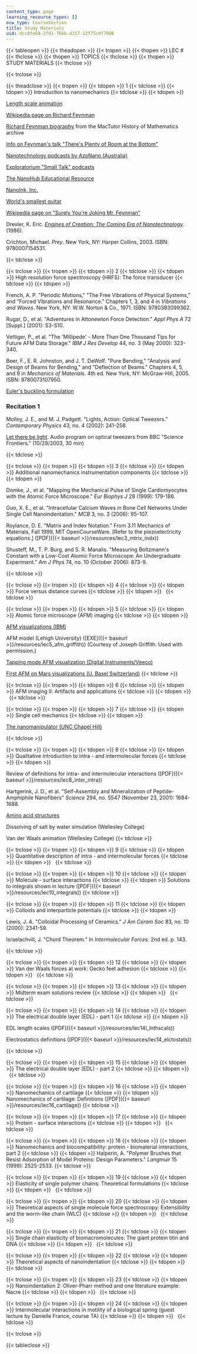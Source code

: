 ```yaml
---
content_type: page
learning_resource_types: []
ocw_type: CourseSection
title: Study Materials
uid: dcc0fe68-2f91-766b-d157-12f75c0f7988
---
```


{{< tableopen >}}
{{< theadopen >}}
{{< tropen >}}
{{< thopen >}}
LEC #
{{< thclose >}}
{{< thopen >}}
TOPICS
{{< thclose >}}
{{< thopen >}}
STUDY MATERIALS
{{< thclose >}}

{{< trclose >}}

{{< theadclose >}}
{{< tropen >}}
{{< tdopen >}}
1
{{< tdclose >}}
{{< tdopen >}}
Introduction to nanomechanics
{{< tdclose >}}
{{< tdopen >}}


[Length scale animation](http://www.cellsalive.com/howbig.htm)

[Wikipedia page on Richard Feynman](http://en.wikipedia.org/wiki/Feynman)

[Richard Feynman biography](http://www-history.mcs.st-andrews.ac.uk/Mathematicians/Feynman.html) from the MacTutor History of Mathematics archive

[Info on Feynman's talk "There's Plenty of Room at the Bottom"](https://web.pa.msu.edu/people/yang/RFeynman_plentySpace.pdf)

[Nanotechnology podcasts by AzoNano (Australia)](https://www.eurekalert.org/pub_releases/2006-09/a-arp092706.php)

[Exploratorium "Small Talk" podcasts](http://www.exploratorium.edu/tv/archive.php?project=4)

[The NanoHub Educational Resource](http://www.nanohub.org/)

[NanoInk, Inc.](http://www.laboratoryequipment.com/company-profiles/nanoink-inc)

[World's smallest guitar](http://www.news.cornell.edu/Chronicle/97/8.14.97/nanoguitar.html)

[Wikipedia page on "Surely You're Joking Mr. Feynman"](https://en.wikipedia.org/wiki/Surely_You're_Joking,_Mr._Feynman!)

Drexler, K. Eric. [_Engines of Creation: The Coming Era of Nanotechnology_](http://www.e-drexler.com/d/06/00/EOC/EOC_Table_of_Contents.html). (1986).

Crichton, Michael. _Prey_. New York, NY: Harper Collins, 2003. ISBN: 9780007154531.


{{< tdclose >}}

{{< trclose >}}
{{< tropen >}}
{{< tdopen >}}
2
{{< tdclose >}}
{{< tdopen >}}
High resolution force spectroscopy (HRFS): The force transducer
{{< tdclose >}}
{{< tdopen >}}


French, A. P. "Periodic Motions," "The Free Vibrations of Physical Systems," and "Forced Vibrations and Resonance." Chapters 1, 3, and 4 in _Vibrations and Waves_. New York, NY: W.W. Norton & Co., 1971. ISBN: 9780393099362.

Rugar, D., et al. "Adventures in Attonewton Force Detection." _Appl Phys A_ 72 \[Suppl.\] (2001): S3-S10.

Vettiger, P., et al. "The 'Millipede' - More Than One Thousand Tips for Future AFM Data Storage." _IBM J Res Develop_ 44, no. 3 (May 2000): 323-340.

Beer, F., E. R. Johnston, and J. T. DeWolf. "Pure Bending," "Analysis and Design of Beams for Bending," and "Deflection of Beams." Chapters 4, 5, and 9 in _Mechanics of Materials_. 4th ed. New York, NY: McGraw-Hill, 2005. ISBN: 9780073107950.

[Euler's buckling formulation](http://www.efunda.com/formulae/solid_mechanics/columns/columns.cfm)

### Recitation 1

Molloy, J. E., and M. J. Padgett. "Lights, Action: Optical Tweezers." _Contemporary Physics_ 43, no. 4 (2002): 241-258.

[Let there be light](http://www.bbc.co.uk/radio4/science/frontiers_20031029.shtml). Audio program on optical tweezers from BBC "Science Frontiers." (10/29/2003, 30 min)


{{< tdclose >}}

{{< trclose >}}
{{< tropen >}}
{{< tdopen >}}
3
{{< tdclose >}}
{{< tdopen >}}
Additional nanomechanics instrumentation components
{{< tdclose >}}
{{< tdopen >}}


Domke, J., et al. "Mapping the Mechanical Pulse of Single Cardiomyocytes with the Atomic Force Microscope." _Eur Biophys J_ 28 (1999): 179-186.

Guo, X. E., et al. "Intracellular Calcium Waves in Bone Cell Networks Under Single Cell Nanoindentation." _MCB_ 3, no. 3 (2006): 95-107.

Roylance, D. E. "Matrix and Index Notation." From 3.11 Mechanics of Materials, Fall 1999, MIT OpenCourseWare. \[Refer to the piezoelectricity equations.\] ([PDF]({{< baseurl >}}/resources/lec3_mtrix_indx))

Shusteff, M., T. P. Burg, and S. R. Manalis. "Measuring Boltzmann's Constant with a Low-Cost Atomic Force Microscope: An Undergraduate Experiment." _Am J Phys_ 74, no. 10 (October 2006): 873-9.


{{< tdclose >}}

{{< trclose >}}
{{< tropen >}}
{{< tdopen >}}
4
{{< tdclose >}}
{{< tdopen >}}
Force versus distance curves
{{< tdclose >}}
{{< tdopen >}}
 
{{< tdclose >}}

{{< trclose >}}
{{< tropen >}}
{{< tdopen >}}
5
{{< tdclose >}}
{{< tdopen >}}
Atomic force microscope (AFM) imaging
{{< tdclose >}}
{{< tdopen >}}


[AFM visualizations (IBM)](http://www.almaden.ibm.com/vis/models/models.html#afm)

AFM model (Lehigh University) ([EXE]({{< baseurl >}}/resources/lec5_afm_griffith)) (Courtesy of Joseph Griffith. Used with permission.)

[Tapping mode AFM visualization (Digital Instruments/Veeco)](https://web.archive.org/web/20061015204900/http://www.veeco.com/library/resources_sub_type.php?sub_id=2)

[First AFM on Mars visualizations (U. Basel Switzerland)](http://www.famars.unibas.ch/)
{{< tdclose >}}

{{< trclose >}}
{{< tropen >}}
{{< tdopen >}}
6
{{< tdclose >}}
{{< tdopen >}}
AFM imaging II: Artifacts and applications
{{< tdclose >}}
{{< tdopen >}}
 
{{< tdclose >}}

{{< trclose >}}
{{< tropen >}}
{{< tdopen >}}
7
{{< tdclose >}}
{{< tdopen >}}
Single cell mechanics
{{< tdclose >}}
{{< tdopen >}}


[The nanomanipulator (UNC Chapel Hill)](http://www.cs.unc.edu/~nanowork/nm/index.html)


{{< tdclose >}}

{{< trclose >}}
{{< tropen >}}
{{< tdopen >}}
8
{{< tdclose >}}
{{< tdopen >}}
Qualitative introduction to intra - and intermolecular forces
{{< tdclose >}}
{{< tdopen >}}


Review of definitions for intra- and intermolecular interactions ([PDF]({{< baseurl >}}/resources/lec8_inter_intra))

Hartgerink, J. D., et al. "Self-Assembly and Mineralization of Peptide-Amphiphile Nanofibers" _Science_ 294, no. 5547 (November 23, 2001): 1684-1688.

[Amino acid structures](http://hyperphysics.phy-astr.gsu.edu/hbase/Organic/aminostruct.html)

Dissolving of salt by water simulation (Wellesley College)

Van der Waals animation (Wellesley College)
{{< tdclose >}}

{{< trclose >}}
{{< tropen >}}
{{< tdopen >}}
9
{{< tdclose >}}
{{< tdopen >}}
Quantitative description of intra - and intermolecular forces
{{< tdclose >}}
{{< tdopen >}}
 
{{< tdclose >}}

{{< trclose >}}
{{< tropen >}}
{{< tdopen >}}
10
{{< tdclose >}}
{{< tdopen >}}
Molecule - surface interactions
{{< tdclose >}}
{{< tdopen >}}
Solutions to integrals shown in lecture ([PDF]({{< baseurl >}}/resources/lec10_integrals))
{{< tdclose >}}

{{< trclose >}}
{{< tropen >}}
{{< tdopen >}}
11
{{< tdclose >}}
{{< tdopen >}}
Colloids and interparticle potentials
{{< tdclose >}}
{{< tdopen >}}


Lewis, J. A. "Colloidal Processing of Ceramics." _J Am Ceram Soc_ 83, no. 10 (2000): 2341-59.

Israelachvili, J. "Chord Theorem." In _Intermolecular Forces._ 2nd ed. p. 143.


{{< tdclose >}}

{{< trclose >}}
{{< tropen >}}
{{< tdopen >}}
12
{{< tdclose >}}
{{< tdopen >}}
Van der Waals forces at work: Gecko feet adhesion
{{< tdclose >}}
{{< tdopen >}}
 
{{< tdclose >}}

{{< trclose >}}
{{< tropen >}}
{{< tdopen >}}
13
{{< tdclose >}}
{{< tdopen >}}
Midterm exam solutions review
{{< tdclose >}}
{{< tdopen >}}
 
{{< tdclose >}}

{{< trclose >}}
{{< tropen >}}
{{< tdopen >}}
14
{{< tdclose >}}
{{< tdopen >}}
The electrical double layer (EDL) - part 1
{{< tdclose >}}
{{< tdopen >}}


EDL length scales ([PDF]({{< baseurl >}}/resources/lec14l_lnthscals))

Electrostatics definitions ([PDF]({{< baseurl >}}/resources/lec14_elctostats))


{{< tdclose >}}

{{< trclose >}}
{{< tropen >}}
{{< tdopen >}}
15
{{< tdclose >}}
{{< tdopen >}}
The electrical double layer (EDL) - part 2
{{< tdclose >}}
{{< tdopen >}}
 
{{< tdclose >}}

{{< trclose >}}
{{< tropen >}}
{{< tdopen >}}
16
{{< tdclose >}}
{{< tdopen >}}
Nanomechanics of cartilage
{{< tdclose >}}
{{< tdopen >}}
Nanomechanics of cartilage: Definitions ([PDF]({{< baseurl >}}/resources/lec16_cartilage))
{{< tdclose >}}

{{< trclose >}}
{{< tropen >}}
{{< tdopen >}}
17
{{< tdclose >}}
{{< tdopen >}}
Protein - surface interactions
{{< tdclose >}}
{{< tdopen >}}
 
{{< tdclose >}}

{{< trclose >}}
{{< tropen >}}
{{< tdopen >}}
18
{{< tdclose >}}
{{< tdopen >}}
Nanomechanics and biocompatibility: protein - biomaterial interactions, part 2
{{< tdclose >}}
{{< tdopen >}}
Halperin, A. "Polymer Brushes that Resist Adsorption of Model Proteins: Design Parameters." _Langmuir_ 15 (1999): 2525-2533.
{{< tdclose >}}

{{< trclose >}}
{{< tropen >}}
{{< tdopen >}}
19
{{< tdclose >}}
{{< tdopen >}}
Elasticity of single polymer chains: Theoretical formulations
{{< tdclose >}}
{{< tdopen >}}
 
{{< tdclose >}}

{{< trclose >}}
{{< tropen >}}
{{< tdopen >}}
20
{{< tdclose >}}
{{< tdopen >}}
Theoretical aspects of single molecule force spectroscopy: Extensibility and the worm-like chain (WLC)
{{< tdclose >}}
{{< tdopen >}}
 
{{< tdclose >}}

{{< trclose >}}
{{< tropen >}}
{{< tdopen >}}
21
{{< tdclose >}}
{{< tdopen >}}
Single chain elasticity of biomacromolecules: The giant protein titin and DNA
{{< tdclose >}}
{{< tdopen >}}
 
{{< tdclose >}}

{{< trclose >}}
{{< tropen >}}
{{< tdopen >}}
22
{{< tdclose >}}
{{< tdopen >}}
Theoretical aspects of nanoindentation
{{< tdclose >}}
{{< tdopen >}}
 
{{< tdclose >}}

{{< trclose >}}
{{< tropen >}}
{{< tdopen >}}
23
{{< tdclose >}}
{{< tdopen >}}
Nanoindentation 2: Oliver-Pharr method and one literature example: Nacre
{{< tdclose >}}
{{< tdopen >}}
 
{{< tdclose >}}

{{< trclose >}}
{{< tropen >}}
{{< tdopen >}}
24
{{< tdclose >}}
{{< tdopen >}}
Intermolecular interactions in motility of a biological spring (guest lecture by Danielle France, course TA)
{{< tdclose >}}
{{< tdopen >}}
 
{{< tdclose >}}

{{< trclose >}}

{{< tableclose >}}